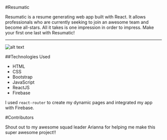 #Resumatic

Resumatic is a resume generating web app built with React. It allows professionals who are currently seeking to join an awesome team and become all-stars. All it takes is one impression in order to impress. Make your first one last with Resumatic!

---
![alt text](https://cloud.githubusercontent.com/assets/22961657/22386457/2b34b2b2-e4a5-11e6-99e5-2d11262cc44e.png)

##Technologies Used
-   HTML
-   CSS
-   Bootstrap
-   JavaScript
-   ReactJS
-   Firebase

I used `react-router` to create my dynamic pages and integrated my app with Firebase.

#Contributors

Shout out to my awesome squad leader Arianna for helping me make this super awesome project!!
